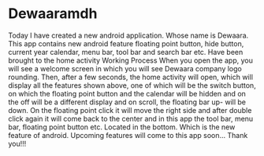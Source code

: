 # Dewaaramdh
Today I have created a new android application. Whose name is Dewaara. This app contains new android feature floating point button, hide button, current year calendar, menu bar, tool bar and search bar etc. Have been brought to the home activity Working Process When you open the app, you will see a welcome screen in which you will see Dewaara company logo rounding. Then, after a few seconds, the home activity will open, which will display all the features shown above, one of which will be the switch button, on which the floating point button and the calendar will be hidden and on the off will be a different display and on scroll, the floating bar up- will be down. On the floating point click it will move the right side and after double click again it will come back to the center and in this app the tool bar, menu bar, floating point button etc. Located in the bottom. Which is the new feature of android. Upcoming features will come to this app soon…  Thank you!!!
